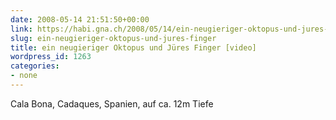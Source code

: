 ```yaml
---
date: 2008-05-14 21:51:50+00:00
link: https://habi.gna.ch/2008/05/14/ein-neugieriger-oktopus-und-jures-finger/
slug: ein-neugieriger-oktopus-und-jures-finger
title: ein neugieriger Oktopus und Jüres Finger [video]
wordpress_id: 1263
categories:
- none
---
```


Cala Bona, Cadaques, Spanien, auf ca. 12m Tiefe
